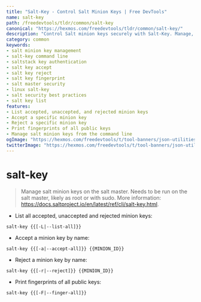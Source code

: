 ```yaml
---
title: "Salt-Key - Control Salt Minion Keys | Free DevTools"
name: salt-key
path: /freedevtools/tldr/common/salt-key
canonical: "https://hexmos.com/freedevtools/tldr/common/salt-key/"
description: "Control Salt minion keys securely with Salt-Key. Manage, accept, reject and fingerprint keys for secure communication. Free online tool, no registration required."
category: common
keywords:
- salt minion key management
- salt-key command line
- saltstack key authentication
- salt key accept
- salt key reject
- salt key fingerprint
- salt master security
- linux salt-key
- salt security best practices
- salt key list
features:
- List accepted, unaccepted, and rejected minion keys
- Accept a specific minion key
- Reject a specific minion key
- Print fingerprints of all public keys
- Manage salt minion keys from the command line
ogImage: "https://hexmos.com/freedevtools/t/tool-banners/json-utilities-banner.png"
twitterImage: "https://hexmos.com/freedevtools/t/tool-banners/json-utilities-banner.png"
---
```


# salt-key

> Manage salt minion keys on the salt master.
> Needs to be run on the salt master, likely as root or with sudo.
> More information: <https://docs.saltproject.io/en/latest/ref/cli/salt-key.html>.

- List all accepted, unaccepted and rejected minion keys:

`salt-key {{[-L|--list-all]}}`

- Accept a minion key by name:

`salt-key {{[-a|--accept-all]}} {{MINION_ID}}`

- Reject a minion key by name:

`salt-key {{[-r|--reject]}} {{MINION_ID}}`

- Print fingerprints of all public keys:

`salt-key {{[-F|--finger-all]}}`
